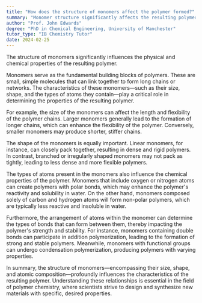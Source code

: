 ```yaml
---
title: "How does the structure of monomers affect the polymer formed?"
summary: "Monomer structure significantly affects the resulting polymer's physical and chemical properties, highlighting the importance of monomer selection in polymer chemistry."
author: "Prof. John Edwards"
degree: "PhD in Chemical Engineering, University of Manchester"
tutor_type: "IB Chemistry Tutor"
date: 2024-02-25
---
```


The structure of monomers significantly influences the physical and chemical properties of the resulting polymer.

Monomers serve as the fundamental building blocks of polymers. These are small, simple molecules that can link together to form long chains or networks. The characteristics of these monomers—such as their size, shape, and the types of atoms they contain—play a critical role in determining the properties of the resulting polymer.

For example, the size of the monomers can affect the length and flexibility of the polymer chains. Larger monomers generally lead to the formation of longer chains, which can enhance the flexibility of the polymer. Conversely, smaller monomers may produce shorter, stiffer chains.

The shape of the monomers is equally important. Linear monomers, for instance, can closely pack together, resulting in dense and rigid polymers. In contrast, branched or irregularly shaped monomers may not pack as tightly, leading to less dense and more flexible polymers.

The types of atoms present in the monomers also influence the chemical properties of the polymer. Monomers that include oxygen or nitrogen atoms can create polymers with polar bonds, which may enhance the polymer's reactivity and solubility in water. On the other hand, monomers composed solely of carbon and hydrogen atoms will form non-polar polymers, which are typically less reactive and insoluble in water.

Furthermore, the arrangement of atoms within the monomer can determine the types of bonds that can form between them, thereby impacting the polymer's strength and stability. For instance, monomers containing double bonds can participate in addition polymerization, leading to the formation of strong and stable polymers. Meanwhile, monomers with functional groups can undergo condensation polymerization, producing polymers with varying properties.

In summary, the structure of monomers—encompassing their size, shape, and atomic composition—profoundly influences the characteristics of the resulting polymer. Understanding these relationships is essential in the field of polymer chemistry, where scientists strive to design and synthesize new materials with specific, desired properties.
    